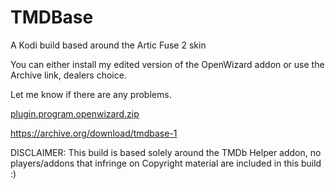 # TMDBase
A Kodi build based around the Artic Fuse 2 skin 

You can either install my edited version of the OpenWizard addon or use the Archive link, dealers choice.

Let me know if there are any problems.

[plugin.program.openwizard.zip](https://github.com/user-attachments/files/17988163/plugin.program.openwizard.zip)

https://archive.org/download/tmdbase-1

DISCLAIMER: This build is based solely around the TMDb Helper addon, no players/addons that infringe on Copyright material are included in this build :)

